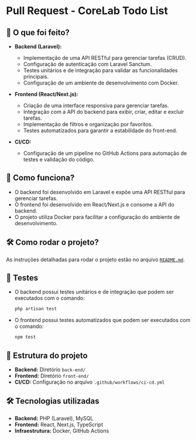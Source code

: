 # Pull Request - CoreLab Todo List

## 📝 O que foi feito?

- **Backend (Laravel):**
  - Implementação de uma API RESTful para gerenciar tarefas (CRUD).
  - Configuração de autenticação com Laravel Sanctum.
  - Testes unitários e de integração para validar as funcionalidades principais.
  - Configuração de um ambiente de desenvolvimento com Docker.

- **Frontend (React/Next.js):**
  - Criação de uma interface responsiva para gerenciar tarefas.
  - Integração com a API do backend para exibir, criar, editar e excluir tarefas.
  - Implementação de filtros e organização por favoritos.
  - Testes automatizados para garantir a estabilidade do front-end.

- **CI/CD:**
  - Configuração de um pipeline no GitHub Actions para automação de testes e validação do código.

## 🚀 Como funciona?

- O backend foi desenvolvido em Laravel e expõe uma API RESTful para gerenciar tarefas.
- O frontend foi desenvolvido em React/Next.js e consome a API do backend.
- O projeto utiliza Docker para facilitar a configuração do ambiente de desenvolvimento.

## 🛠️ Como rodar o projeto?

As instruções detalhadas para rodar o projeto estão no arquivo [`README.md`](README.md).

## 🧪 Testes

- O backend possui testes unitários e de integração que podem ser executados com o comando:
  ```bash
  php artisan test
  ```

- O frontend possui testes automatizados que podem ser executados com o comando:
  ```bash
  npm test
  ```

## 📂 Estrutura do projeto

- **Backend:** Diretório `back-end/`
- **Frontend:** Diretório `front-end/`
- **CI/CD:** Configuração no arquivo `.github/workflows/ci-cd.yml`

## 🛠️ Tecnologias utilizadas

- **Backend:** PHP (Laravel), MySQL
- **Frontend:** React, Next.js, TypeScript
- **Infraestrutura:** Docker, GitHub Actions
   